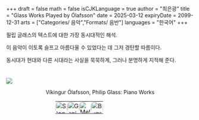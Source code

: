 +++
draft = false
math = false
isCJKLanguage = true
author = "최은광"
title = "Glass Works Played by Ólafsson"
date = 2025-03-12
expiryDate = 2099-12-31
arts = ["Categories/ 음악","Formats/ 음반"]
languages = "한국어"
+++

필립 글래스의 텍스트에 대한 가장 동시대적인 해석.

이 음악이 이토록 슬프고 아름다울 수 있었다는 데 그저 경탄할 따름이다.

동시대가 현대와 다른 시대라는 사실을 묵묵하게, 그러나 분명하게 지적해 준다.

#

![](https://res.cloudinary.com/dg-stage/image/fetch/f_auto,c_fill,ar_1:1,w_640,q_auto:eco/https://images.universal-music.de/img/assets/421/421341/4/2560/vikingur-olafsson-philip-glass-piano-works.jpg)
<center>
Víkingur Ólafsson, Philip Glass: Piano Works
<table style="width: 240px; border: 0; padding: 0; cellspacing: 0;">
	<tr style="border: 0; padding: 0; spacing: 0;">
        <td style="border: 0; padding: 0; spacing: 0;">
            <a href="https://www.stage-plus.com/audio/album_85M64TBDBSR3CC8" target="_blank" rel="noopener noreferrer">
                <img src="/imgs/icon_stageplus.svg" style="border-radius: 10px;" width=32 height=32 alt="Stage+">
            </a>
        </td>
        <td style="border: 0; padding: 0; spacing: 0;">
            <a href="https://www.genie.co.kr/detail/albumInfo?axnm=80918316" target="_blank" rel="noopener noreferrer">
                <img src="/imgs/icon_genie.svg" style="border-radius: 10px;" width=32 height=32 alt="Genie">
            </a>
        </td>
        <td style="border: 0; padding: 0; spacing: 0;">
            <a href="https://www.melon.com/album/detail.htm?albumId=10034737" target="_blank" rel="noopener noreferrer">
                <img src="/imgs/icon_melon.svg" style="border-radius: 10px;" width=32 height=32 alt="Melon">
            </a>
        </td>
        <td style="border: 0; padding: 0; spacing: 0;">
            <a href="https://music.bugs.co.kr/album/616131?wl_ref=list_ab_03" target="_blank" rel="noopener noreferrer">
                <img src="/imgs/icon_bugs.svg" style="border-radius: 10px;" width=32 height=32 alt="Bugs">
            </a>
        </td>
    </tr>
</table>
</center>
